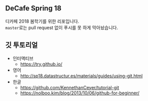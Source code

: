 DeCafe Spring 18
---

디카페 2018 봄학기를 위한 리포입니다.  
`master`로는 pull request 없이 푸시를 못 하게 막아놨습니다.

## 깃 투토리얼
- 인터액티브
    - <https://try.github.io/>
- 영어
    - <http://sp18.datastructur.es/materials/guides/using-git.html>
- 한글
    - <https://github.com/KennethanCeyer/tutorial-git>
    - <https://nolboo.kim/blog/2013/10/06/github-for-beginner/>

